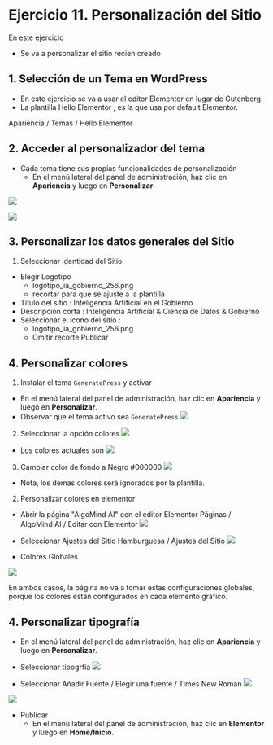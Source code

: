 # Ejercicio 11. Personalización del Sitio

En este ejercicio 
- Se va a personalizar el sitio recien creado

## 1. Selección de un Tema en WordPress
- En este ejercicio se va a usar el editor Elementor en lugar de Gutenberg. 
- La plantilla Hello Elementor , es la que usa por default Elementor.

Apariencia / Temas / Hello Elementor 
## 2.  Acceder al personalizador del tema
- Cada tema tiene sus propias funcionalidades de personalización
  - En el menú lateral del panel de administración, haz clic en **Apariencia** y luego en **Personalizar**.

![](https://i.imgur.com/6WPk0zo.png)

![](https://i.imgur.com/WuttzU8.png)

## 3. Personalizar los datos generales del Sitio
1.  Seleccionar identidad del Sitio
- Elegir Logotipo
	- logotipo_ia_gobierno_256.png
	- recortar para que se ajuste a la plantilla
-  Título del sitio : Inteligencia Artificial en el Gobierno
- Descripción corta : Inteligencia Artificial  & Ciencia de Datos & Gobierno
- Seleccionar el ícono del sitio : 
	- logotipo_ia_gobierno_256.png
	- Omitir recorte
Publicar
## 4. Personalizar colores
1. Instalar el tema `GeneratePress` y activar
  - En el menú lateral del panel de administración, haz clic en **Apariencia** y luego en **Personalizar**.
  - Observar que el tema activo sea `GeneratePress`
![](https://i.imgur.com/6RPmQ4D.png)

2. Seleccionar la opción colores
![](https://i.imgur.com/aI1hhtS.png)

- Los colores actuales son
![](https://i.imgur.com/O4MvxzE.png)

3. Cambiar color de fondo a Negro #000000
![](https://i.imgur.com/rgdie73.png)

- Nota, los demas colores será ignorados por la plantilla.

2. Personalizar colores en elementor 
- Abrir la página "AlgoMind AI" con el editor Elementor
Páginas / AlgoMind AI / Editar con Elementor
![](https://i.imgur.com/I8oWCBH.png)

- Seleccionar Ajustes del Sitio
Hamburguesa / Ajustes del Sitio
![](https://i.imgur.com/gZeCARi.png)

- Colores Globales

![](https://i.imgur.com/Tj2vnqF.png)

En ambos casos, la página no va a tomar estas configuraciones globales, porque los colores están configurados en cada elemento gráfico.


## 4. Personalizar tipografía

  - En el menú lateral del panel de administración, haz clic en **Apariencia** y luego en **Personalizar**.
- Seleccionar tipogrfía
![](https://i.imgur.com/YeNH8b0.png)

- Seleccionar Añadir Fuente / Elegir una fuente  / Times New Roman
![](https://i.imgur.com/SBNHeif.png)

![](https://i.imgur.com/x8d5HdI.png)

- Publicar
  - En el menú lateral del panel de administración, haz clic en **Elementor** y luego en **Home/Inicio**.


















<!--stackedit_data:
eyJoaXN0b3J5IjpbLTE1MDgzODU1NjAsLTEyODAzNzc0NzgsLT
E5OTUyNzUwMjIsLTU2Nzc3NjU2MCwxNDE0NjE4MTM4LC0yMDg4
NzQ2NjEyXX0=
-->